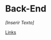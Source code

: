 # Back-End

*[Inserir Texto]*

[Links](Back-End%205389fa757b2e416d9421d4618ea0641f/Links%20b5d0d27aa63b436b9bd281493a2076c5.csv)